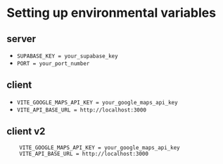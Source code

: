 # Setting up environmental variables

## server

- `SUPABASE_KEY = your_supabase_key`
- `PORT = your_port_number`

## client

- `VITE_GOOGLE_MAPS_API_KEY = your_google_maps_api_key`
- `VITE_API_BASE_URL = http://localhost:3000`


## client v2

```
    VITE_GOOGLE_MAPS_API_KEY = your_google_maps_api_key
    VITE_API_BASE_URL = http://localhost:3000

```